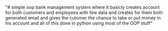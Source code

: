 "# simple oop bank management system where it basicly creates account for both customers and employees with few data and creates for them both generated email and gives the cutomer the chance to take or put money in his account and all of this done in python using most of the OOP stuff" 
